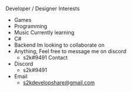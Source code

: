 Developer / Designer
Interests
  + Games
  + Programming
  + Music
Currently learning
  + C#
  + Backend
Im looking to collaborate on
  + Anything, Feel free to message me on discord
    - s2k#9491 
Contact
  + Discord
    - s2k#9491
  + Email
    - s2kdevelopshare@gmail.com
